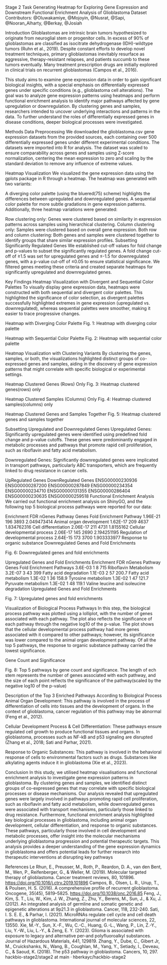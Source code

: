 Stage 2 Task
Generating Heatmap for Exploring Gene Expression and Downstream Functional Enrichment Analysis of Glioblastoma Dataset
Contributors:
@Oluwakamiye, @Mojoyin, @Nusrat, @Sapi, @Nooran_Alharty, @Berkay, @Josiah

Introduction
Glioblastomas are intrinsic brain tumors hypothesized to originate from neuroglial stem or progenitor cells. In excess of 90% of glioblastomas are classified as isocitrate dehydrogenase (IDH)-wildtype tumors (Ruhn et al., 2019). Despite constant efforts to develop novel treatment techniques, primary glioblastomas inevitably resurface as aggressive, therapy-resistant relapses, and patients succumb to these tumors eventually. Many treatment prescription drugs are initially explored in clinical trials on recurrent glioblastomas (Campos et al., 2016).

This study aims to examine gene expression data in order to gain significant biological insights, with a special emphasis on differentially expressed genes under specific conditions (e.g., glioblastoma cell alterations). The goal was to analyze gene expression patterns using heatmaps and perform functional enrichment analysis to identify major pathways affected by gene upregulation or downregulation. By clustering genes and samples, researchers intended to uncover underlying interactions and patterns in the data. To further understand the roles of differentially expressed genes in disease conditions, deeper biological processes were investigated.

Methods
Data Preprocessing
We downloaded the glioblastoma.csv gene expression datasets from the provided sources, each containing over 500 differentially expressed genes under different experimental conditions. The datasets were imported into R for analysis. The dataset was scaled to ensure comparability across genes and samples using Z-score normalization, centering the mean expression to zero and scaling by the standard deviation to remove any influence of extreme values.

Heatmap Visualization
We visualized the gene expression data using the gplots package in R through a heatmap. The heatmap was generated with two variants:

A diverging color palette (using the bluered(75) scheme) highlights the differences between upregulated and downregulated genes.
A sequential color palette for more subtle gradations in gene expression patterns.
Additionally, three heatmap variations were generated:

Row clustering only: Genes were clustered based on similarity in expression patterns across samples using hierarchical clustering.
Column clustering only: Samples were clustered based on overall gene expression.
Both row and column clustering: Both genes and samples were clustered together to identify groups that share similar expression profiles.
Subsetting Significantly Regulated Genes
We established cut-off values for fold change and p-values to subset the significantly regulated genes. A fold change cut-off of ≥1.5 was set for upregulated genes and ≤-1.5 for downregulated genes, with a p-value cut-off of ≤0.05 to ensure statistical significance. We filtered genes meeting these criteria and created separate heatmaps for significantly upregulated and downregulated genes.

Key Findings
Heatmap Visualization with Divergent and Sequential Color Palettes
To visually display gene expression data, heatmaps were constructed with both sequential and divergent color palettes. This highlighted the significance of color selection, as divergent palettes successfully highlighted extremes in gene expression (upregulated vs. downregulated), whereas sequential palettes were smoother, making it easier to trace progressive changes.

Heatmap with Diverging Color Palette Fig. 1: Heatmap with diverging color palette

Heatmap with Sequential Color Palette Fig. 2: Heatmap with sequential color palette

Heatmap Visualization with Clustering Variants
By clustering the genes, samples, or both, the visualizations highlighted distinct groups of co-expressed genes and samples, aiding in the discovery of gene expression patterns that might correlate with specific biological or experimental settings.

Heatmap Clustered Genes (Rows) Only Fig. 3: Heatmap clustered genes(rows) only

Heatmap Clustered Samples (Columns) Only Fig. 4: Heatmap clustered samples(columns) only

Heatmap Clustered Genes and Samples Together Fig. 5: Heatmap clustered genes and samples together

Subsetting Upregulated and Downregulated Genes
Upregulated Genes: Significantly upregulated genes were identified using predefined fold change and p-value cutoffs. These genes were predominantly engaged in metabolic processes and pathways that promote rapid cell proliferation, such as riboflavin and fatty acid metabolism.

Downregulated Genes: Significantly downregulated genes were implicated in transport pathways, particularly ABC transporters, which are frequently linked to drug resistance in cancer cells.

UpRegulated Genes	DownRegulated Genes
ENSG00000230936	ENSG00000287200
ENSG00000287849	ENSG00000234354
ENSG00000234710	ENSG00000131355
ENSG00000286404	ENSG00000230635
ENSG00000259518	
Functional Enrichment Analysis
We carried out functional enrichment analysis on ShinyGO, and the following top 5 biological process pathways were reported for our data:

Enrichment FDR	nGenes	Pathway Genes	Fold Enrichment	Pathway
1.96E-21	196	3893	2.049473414	Animal organ development
1.62E-17	209	4637	1.834762316	Cell differentiation
2.06E-17	211	4731	1.8155162	Cellular developmental process
2.06E-17	145	2690	2.194251195	Regulation of developmental process
2.64E-15	173	3700	1.903333977	Response to organic substance
Downregulated Genes and Fold Enrichments

Fig. 6: Downregulated genes and fold enrichments

Upregulated Genes and Fold Enrichments
Enrichment FDR	nGenes	Pathway Genes	Fold Enrichment	Pathways
3.6E-03	1	8	715	Riboflavin Metabolism
3.2E-07	3	43	399	Fatty acid degradation
1.1E-03	2	57	200.7	Fatty acid metabolism
1.3E-02	1	36	158.9	Tyrosine metabolism
1.3E-02	1	47	121.7	Pyruvate metabolism
1.3E-02	1	48	119.1	Valine leucine and isoleucine degradation
Upregulated Genes and Fold Enrichments

Fig. 7: Upregulated genes and fold enrichments

Visualization of Biological Process Pathways
In this step, the biological process pathway was plotted using a lolliplot, with the number of genes associated with each pathway. The plot also reflects the significance of each pathway through the negative log10 of the p-value. The plot shows that the cellular developmental process pathway had more genes associated with it compared to other pathways; however, its significance was lower compared to the animal organ development pathway. Of all the top 5 pathways, the response to organic substance pathway carried the lowest significance.

Gene Count and Significance

Fig. 8: Top 5 pathways by gene count and significance. The length of ech stem represents the number of genes associated with each pathway, and the size of each point reflects the significance of the pathway(scaled by the negative log10 of the p-value)

Description of the Top 3 Enriched Pathways According to Biological Process
Animal Organ Development: This pathway is involved in the process of differentiation of cells into tissues and the development of organs. In the context of glioblastoma, cancer regulation of this pathway may be abnormal (Feng et al., 2012).

Cellular Development Process & Cell Differentiation: These pathways ensure regulated cell growth to produce functional tissues and organs. In glioblastoma, processes such as NF-kB and p53 signaling are disrupted (Zhang et al., 2018; Sati and Parhar, 2021).

Response to Organic Substances: This pathway is involved in the behavioral response of cells to environmental factors such as drugs. Substances like alkylating agents induce it in glioblastoma (Xie et al., 2023).

Conclusion
In this study, we utilised heatmap visualisations and functional enrichment analysis to investigate gene expression patterns in glioblastoma. By clustering genes and samples, we identified distinct groups of co-expressed genes that may correlate with specific biological processes or disease mechanisms. Our analysis revealed that upregulated genes were largely involved in pathways promoting rapid cell proliferation, such as riboflavin and fatty acid metabolism, while downregulated genes were associated with transport mechanisms, particularly those linked to drug resistance. Furthermore, functional enrichment analysis highlighted key biological processes in glioblastoma, including animal organ development, cellular differentiation, and response to organic substances. These pathways, particularly those involved in cell development and metabolic processes, offer insight into the molecular mechanisms underlying glioblastoma progression and potential therapeutic targets. This analysis provides a deeper understanding of the gene expression dynamics in glioblastoma and offers potential leads for further research into therapeutic interventions at disrupting key pathways

References
Le Rhun, E., Preusser, M., Roth, P., Reardon, D. A., van den Bent, M., Wen, P., Reifenberger, G., & Weller, M. (2019). Molecular targeted therapy of glioblastoma. Cancer treatment reviews, 80, 101896. https://doi.org/10.1016/j.ctrv.2019.101896
Campos, B., Olsen, L. R., Urup, T., & Poulsen, H. S. (2016). A comprehensive profile of recurrent glioblastoma. Oncogene, 35(45), 5819–5825. https://doi.org/10.1038/onc.2016.85
Feng, J., Kim, S. T., Liu, W., Kim, J. W., Zhang, Z., Zhu, Y., Berens, M., Sun, J., & Xu, J. (2012). An integrated analysis of germline and somatic genetic and epigenetic alterations at 9p21.3 in glioblastoma. Cancer, 118, 232-240.
Sati, I. S. E. E., & Parhar, I. (2021). MicroRNAs regulate cell cycle and cell death pathways in glioblastoma. International journal of molecular sciences, 22, 13550.
Xie, M.-Y., Sun, X.-F., Wu, C.-C., Huang, G.-L., Wang, P., Lin, Z.-Y., Liu, Y.-W., Liu, L.-Y., & Zeng, E. Y. (2023). Glioma is associated with exposure to legacy and alternative per-and polyfluoroalkyl substances. Journal of Hazardous Materials, 441, 129819.
Zhang, Y., Dube, C., Gibert Jr, M., Cruickshanks, N., Wang, B., Coughlan, M., Yang, Y., Setiady, I., Deveau, C., & Saoud, K. (2018). The p53 pathway in glioblastoma. Cancers, 10, 297.
hackbio-stage2/stage2 at main · hberkayc/hackbio-stage2 
